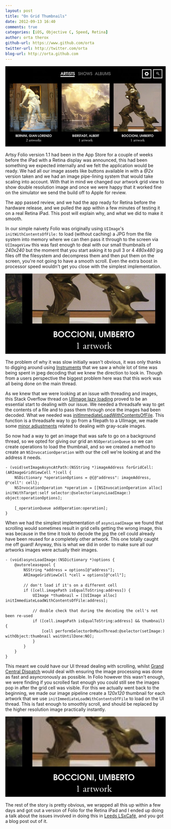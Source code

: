 ```yaml
---
layout: post
title: "On Grid Thumbnails"
date: 2012-09-13 16:40
comments: true
categories: [iOS, Objective C, Speed, Retina]
author: orta therox
github-url: https://www.github.com/orta
twitter-url: http://twitter.com/orta
blog-url: http://orta.github.com
---
```


<img src="/images/2012-09-13-on-grid-thumbnails/grid.jpg">


Artsy Folio version 1.1 had been in the App Store for a couple of weeks before the iPad with a Retina display was announced, this had been something we expected internally and we felt the application would be ready. We had all our image assets like buttons available in with a _@2x_ version taken and we had an image pipe-lining system that would take scaling into account. With that in mind we changed our artwork grid view to show double resolution image and once we were happy that it worked fine on the simulator we send the build off to Apple for review. 

The app passed review, and we had the app ready for Retina before the hardware release, and we pulled the app within a few minutes of testing it on a real Retina iPad. This post will explain why, and what we did to make it smooth.

<!--more-->

In our simple naivety Folio was originally using `UIImage`'s `initWithContentsOfFile:` to load (without caching) a JPG from the file system into memory where we can then pass it through to the screen via `UIImageView` this was fast enough to deal with our small thumbnails of _240x240_ but the moment that you start asking it to pull 3 or 4 _480x480_ jpg files off the filesystem and decompress them and then put them on the screen, you're not going to have a smooth scroll. Even the extra boost in processor speed wouldn't get you close with the simplest implementation.

<img src="/images/2012-09-13-on-grid-thumbnails/thumbnails.jpg">

The problem of why it was slow initially wasn't obvious, it was only thanks to digging around using [Instruments](http://developer.apple.com/library/mac/#documentation/DeveloperTools/Conceptual/InstrumentsUserGuide/Introduction/Introduction.html) that we saw a whole lot of time was being spent in jpeg decoding that we knew the direction to look in. Though from a users perspective the biggest problem here was that this work was all being done on the main thread.

As we knew that we were looking at an issue with threading and images, this Stack Overflow thread on [UIImage lazy loading](http://stackoverflow.com/questions/1815476/cgimage-uiimage-lazily-loading-on-ui-thread-causes-stutter) proved to be an essential start to dealing with our issue. We needed a threadsafe way to get the contents of a file and to pass them through once the images had been decoded. What we needed was [initImmediateLoadWithContentsOfFile](https://gist.github.com/259357). This function is a threadsafe way to go from a filepath to a UIImage, we made some [minor adjustments](https://gist.github.com/3715588) related to dealing with gray-scale images.

So now had a way to get an image that was safe to go on a background thread, so we opted for giving our grid an `NSOperationQueue` so we can create operations to load the thumbnail, and so we created a method to create an `NSInvocationOperation` with our the cell we're looking at and the address it needs. 

``` objc
- (void)setImageAsyncAtPath:(NSString *)imageAddress forGridCell:(ARImageGridViewCell *)cell {
    NSDictionary *operationOptions = @{@"address": imageAddress, @"cell": cell};
    NSInvocationOperation *operation = [[NSInvocationOperation alloc] initWithTarget:self selector:@selector(asyncLoadImage:) object:operationOptions];
    
    [_operationQueue addOperation:operation];
}
```

When we had the simplest implementation of `asyncLoadImage` we found that scrolling would sometimes result in grid cells getting the wrong image, this was because in the time it took to decode the jpg the cell could already have been reused for a completely other artwork. This one totally caught me off guard! Anyway, this is what we did in order to make sure all our artworks images were actually their images.

``` objc
- (void)asyncLoadImage:(NSDictionary *)options {
    @autoreleasepool {
        NSString *address = options[@"address"];
        ARImageGridViewCell *cell = options[@"cell"];
        
        // don't load if it's on a different cell
        if ([cell.imagePath isEqualToString:address]) {
            UIImage *thumbnail = [[UIImage alloc] initImmediateLoadWithContentsOfFile:address];

            // double check that during the decoding the cell's not been re-used
            if ([cell.imagePath isEqualToString:address] && thumbnail) {
                [cell performSelectorOnMainThread:@selector(setImage:) withObject:thumbnail waitUntilDone:NO];
            }
        }
    }
}
```

This meant we could have our UI thread dealing with scrolling, whilst [Grand Central Dispatch](https://developer.apple.com/technologies/mac/core.html) would deal with ensuring the image processing was done as fast and asyncronously as possible. In Folio however this wasn't enough, we were finding if you scrolled fast enough you could still see the images pop in after the grid cell was visible. For this we actually went back to the beginning, we made our image pipeline create a _120x120_ thumbnail for each artwork that we use `initImmediateLoadWithContentsOfFile` to load on the UI thread. This is fast enough to smoothly scroll, and should be replaced by the higher resolution image practically instantly.
  
<img src="/images/2012-09-13-on-grid-thumbnails/hover-thumbnails.jpg">

The rest of the story is pretty obvious, we wrapped all this up within a few days and got out a version of Folio for the Retina iPad and I ended up doing a talk about the issues involved in doing this in [Leeds LSxCafé](http://lsx.co/lsxcafe/), and you got a blog post out of it.